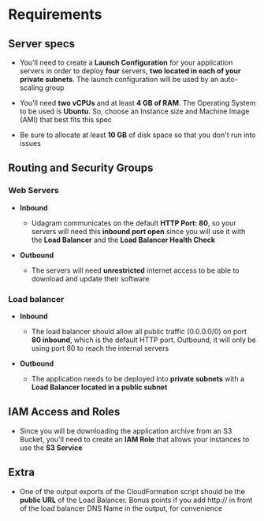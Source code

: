 
# Requirements

## Server specs

- You'll need to create a **Launch Configuration** for your application servers in order to deploy **four** servers, **two located in each of your private subnets**. The launch configuration will be used by an auto-scaling group

- You'll need **two vCPUs** and at least **4 GB of RAM**. The Operating System to be used is **Ubuntu**. So, choose an Instance size and Machine Image (AMI) that best fits this spec

- Be sure to allocate at least **10 GB** of disk space so that you don't run into issues

## Routing and Security Groups

### Web Servers

- **Inbound**
    - Udagram communicates on the default **HTTP Port: 80**, so your servers will need this **inbound port open** since you will use it with the **Load Balancer** and the **Load Balancer Health Check**

- **Outbound**
    - The servers will need **unrestricted** internet access to be able to download and update their software

### Load balancer

- **Inbound**
    - The load balancer should allow all public traffic (0.0.0.0/0) on port **80 inbound**, which is the default HTTP port. Outbound, it will only be using port 80 to reach the internal servers

- **Outbound**
    - The application needs to be deployed into **private subnets** with a **Load Balancer located in a public subnet**


## IAM Access and Roles

- Since you will be downloading the application archive from an S3 Bucket, you'll need to create an **IAM Role** that allows your instances to use the **S3 Service**


## Extra

- One of the output exports of the CloudFormation script should be the **public URL** of the Load Balancer. Bonus points if you add http:// in front of the load balancer DNS Name in the output, for convenience
